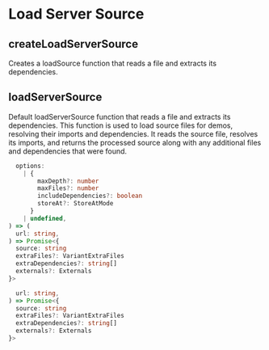 # Load Server Source

[//]: types.ts "<-- Autogenerated By (do not edit the following markdown directly)"

## createLoadServerSource

Creates a loadSource function that reads a file and extracts its dependencies.

## loadServerSource

Default loadServerSource function that reads a file and extracts its dependencies.
This function is used to load source files for demos, resolving their imports and dependencies.
It reads the source file, resolves its imports, and returns the processed source along with any
additional files and dependencies that were found.

```typescript
  options:
    | {
        maxDepth?: number
        maxFiles?: number
        includeDependencies?: boolean
        storeAt?: StoreAtMode
      }
    | undefined,
) => (
  url: string,
) => Promise<{
  source: string
  extraFiles?: VariantExtraFiles
  extraDependencies?: string[]
  externals?: Externals
}>
```

```typescript
  url: string,
) => Promise<{
  source: string
  extraFiles?: VariantExtraFiles
  extraDependencies?: string[]
  externals?: Externals
}>
```
